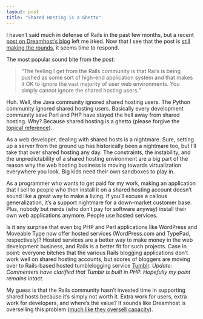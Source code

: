 ```yaml
---
layout: post
title: "Shared Hosting is a Ghetto"
---
```





I haven’t said much in defense of Rails in the past few months, but a recent [post on Dreamhost’s blog](http://blog.dreamhost.com/2008/01/07/how-ruby-on-rails-could-be-much-better/) left me irked. Now that I see that the post is [still making the rounds](http://daringfireball.net/linked/2008/january#wed-09-rails_dh), it seems time to respond.

The most popular sound bite from the post:

> “The feeling I get from the Rails community is that Rails is being pushed as some sort of high-end application system and that makes it OK to ignore the vast majority of user web environments. You simply cannot ignore the shared hosting users.”

Huh. Well, the Java community ignored shared hosting users. The Python community ignored shared hosting users. Basically every development community save Perl and PHP have stayed the hell away from shared hosting. Why? Because shared hosting is a ghetto (please forgive the [topical reference](http://tailrank.com/4456975/Rails-Is-A-Ghetto)).

As a web developer, dealing with shared hosts is a nightmare. Sure, setting up a server from the ground up has historically been a nightmare too, but I’ll take that over shared hosting any day. The constraints, the instability, and the unpredictability of a shared hosting environment are a big part of the reason why the web hosting business is moving towards virtualization everywhere you look. Big kids need their own sandboxes to play in.

As a programmer who wants to get paid for my work, making an application that I sell to people who then install it on a shared hosting account doesn’t sound like a great way to make a living. If you’ll excuse a callous generalization, it’s a support nightmare for a down-market customer base. Plus, nobody but nerds (who don’t pay for software anyway) install their own web applications anymore. People use hosted services.

Is it any surprise that even big PHP and Perl applications like WordPress and Moveable Type now offer hosted services (WordPress.com and TypePad, respectively)? Hosted services are a better way to make money in the web development business, and Rails is a better fit for such projects. Case in point: everyone bitches that the various Rails blogging applications don’t work well on shared hosting accounts, but scores of bloggers are moving over to Rails-based hosted tumblelogging service [Tumblr](http://www.tumblr.com/). *Update: Commenters have clarified that Tumblr is built in PHP. Hopefully my point remains intact.*

My guess is that the Rails community hasn’t invested time in supporting shared hosts because it’s simply not worth it. Extra work for users, extra work for developers, and where’s the value? It sounds like Dreamhost is overselling this problem ([much like they oversell capacity](http://scott.yang.id.au/2006/01/the-dark-side-of-dreamhost/)).
